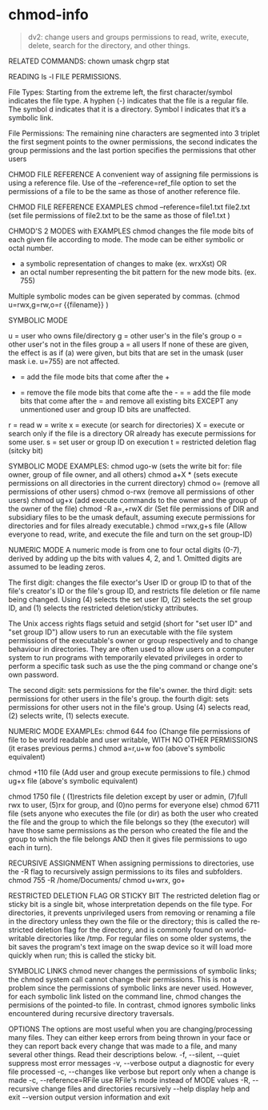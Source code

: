 # chmod-info

> dv2: change users and groups permissions to read, write, execute, delete, search for the directory, and other things.

RELATED COMMANDS:
chown
umask
chgrp
stat



READING ls -l FILE PERMISSIONS.

File Types:
Starting from the extreme left, the first character/symbol indicates the file type. 
A hyphen (-) indicates that the file is a regular file. 
The symbol d indicates that it is a directory. 
Symbol l indicates that it’s a symbolic link.

File Permissions:
The remaining nine characters are segmented into 3 triplet
the first segment points to the owner permissions, 
the second indicates the group permissions and 
the last portion specifies the permissions that other users



CHMOD FILE REFERENCE
A convenient way of assigning file permissions is using a reference file.
Use of the –reference=ref_file option to set the permissions of a file to be the same as those of another reference file.

CHMOD FILE REFERENCE EXAMPLES
chmod –reference=file1.txt file2.txt     (set file permissions of file2.txt to be the same as those of file1.txt )


CHMOD'S 2 MODES with EXAMPLES
chmod changes the file mode bits of each given file according to mode.
The mode can be either symbolic or octal number.
- a symbolic representation of changes to make (ex. wrxXst)
OR 
- an octal number representing the bit pattern for the new mode bits. (ex. 755)

Multiple symbolic modes can be given seperated by commas. (chmod u=rwx,g=rw,o=r {{filename}} )



SYMBOLIC MODE

u = user who owns file/directory
g = other user's in the file's group
o = other user's not in the files group
a = all users
If none of these are given, the effect  is  as  if  (a)  were given, but bits that are set in the umask (user mask i.e. u=755) are not affected.

+ = add the file mode bits that come after the +
- = remove the file mode bits that come afte the -
= = add the file mode bits that come after the = and remove all existing bits EXCEPT any unmentioned user and group ID bits are unaffected.

r = read
w = write
x = execute (or search for directories)
X = execute or search only if the file is a directory OR already has execute permissions for some user.
s = set user or group ID on execution
t = restricted deletion flag (sitcky bit)

SYMBOLIC MODE EXAMPLES:
chmod ugo-w    (sets the write bit for: file owner, group of file owner, and all others)
chmod a+X *    (sets execute permissions on all directories in the current directory)
chmod o=       (remove all permissions of other users)
chmod o-rwx    (remove all permissions of other users)
chmod ug+x     (add execute commands to the owner and the group of the owner of the file)
chmod -R a=,+rwX dir   (Set file permissions of DIR and subsidiary files to be the umask default, assuming execute permissions for directories and for files already executable.)
chmod =rwx,g+s file    (Allow everyone to read, write, and execute the file and turn on the set group-ID)




NUMERIC MODE
A  numeric  mode is from one to four octal digits (0-7), derived by adding up the bits with values 4, 2, and 1.
Omitted digits are assumed to be leading zeros.

The first  digit: changes the file exector's User ID or group ID to that of the file's creator's ID or the file's group ID, and restricts file deletion or file name being changed.
Using (4) selects the set user ID, (2) selects the set group ID, and (1) selects the restricted deletion/sticky attributes.

The Unix access rights flags setuid and setgid (short for "set user ID" and "set group ID") allow users to run an executable with the file system permissions of the executable's owner or group respectively and to change behaviour in directories. They are often used to allow users on a computer system to run programs with temporarily elevated privileges in order to perform a specific task such as use the the ping command or change one's own password.

The second digit: sets permissions for the file's owner.
the third  digit: sets permissions for other users in the file's group.
the fourth digit: sets permissions for other users not in the file's group.
Using (4) selects read, (2) selects write, (1) selects execute.

NUMERIC MODE EXAMPLEs:
chmod 644 foo       (Change file permissions of file to be world readable and user writable, WITH NO OTHER PERMISSIONS (it erases previous perms.)
chmod a=r,u+w foo   (above's symbolic equivalent)

chmod +110 file     (Add user and group execute permissions to file.)
chmod ug+x file     (above's symbolic equivalent)

chmod 1750 file     ( (1)restricts file deletion except by user or admin, (7)full rwx to user, (5)rx for group, and (0)no perms for everyone else)
chmod 6711 file     (sets anyone who executes the file (or dir) as both the user who created the file and the group to which the file belongs so they (the executor) will have those same permissions as the person who created the file and the group to which the file belongs AND then it gives file permissions to ugo each in turn).



RECURSIVE ASSIGNMENT
When assigning permissions to directories, use the -R flag to recursively assign permissions to its files and subfolders.
chmod 755 -R /home/Documents/
chmod u+wrx, go+



RESTRICTED DELETION FLAG OR STICKY BIT
       The  restricted  deletion  flag or sticky bit is a single bit, whose interpretation depends on the file type.  For directories, it prevents
       unprivileged users from removing or renaming a file in the directory unless they own the file or the directory;  this  is  called  the  re‐
       stricted  deletion  flag for the directory, and is commonly found on world-writable directories like /tmp.  For regular files on some older
       systems, the bit saves the program's text image on the swap device so it will load more quickly when run; this is called the sticky bit.



SYMBOLIC LINKS
chmod never changes the permissions of symbolic links; the chmod system call cannot change their permissions. This is not a problem  since the permissions of symbolic links are never used. However, for each symbolic link listed on the command line, chmod changes the permisions of the pointed-to file. In contrast, chmod ignores symbolic links encountered during recursive directory traversals.


OPTIONS
The options are most useful when you are changing/processing many files. They can either keep errors from being thrown in your face or they can report back every change that was made to a file, and many several other things. Read their descriptions below.
-f, --silent, --quiet	suppress most error messages
-v, --verbose	output a diagnostic for every file processed
-c, --changes	like verbose but report only when a change is made
-c, --reference=RFile	use RFile's mode instead of MODE values
-R, --recursive	change files and directories recursively
--help	display help and exit
--version	output version information and exit

